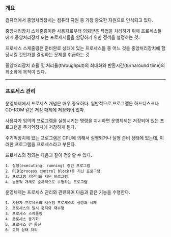 ### 개요

컴퓨터에서 중앙처리장치는 컴퓨터 자원 중 가장 중요한 자원으로 인식되고 있다.

중앙처리장치 스케줄링이란 사용자로부터 의뢰받은 작업을 처리하기 위해 프로세스들에게 중앙처리장치 또는 프로세서들을 할당하기 위한 정책을 설정하는 것.

프로세스 스케줄링은 준비완료 상태에 있는 프로세스들 중 어느 것을 중앙처리장치에 할당시킬 것인가를 결정하는 문제를 취급하는 것

중앙처리장치 효율 및 처리율(throughput)의 최대화와 반환시간(turnaround time)의 최소화에 목적이 있다.

------------------------------------------------------------

### 프로세스 관리

운영체제에서 프로세스 개념은 매우 중요하다. 일반적으로 프로그램은 하드디스크나 CD-ROM 같은 저장 매체에 저장되어 있따.

사용자가 임의의 프로그램을 실행시키는 명령을 지시하면 운영체제는 저장되어 있는 프로그램을 주기억장치에 저장하게 된다.

주기억장치에 있는 프로그램은 CPU에 의해서 실행되거나 실행 준비 상태에 있는데, 이러한 프로그램을 프로세스라고 부른다.

프로세스의 정의는 다음과 같이 정의할 수 있다.

```
1. 실행(executing, running) 중인 프로그램
2. PCB(process control block)를 지닌 프로그램
3. 프로그램 카운터를 지닌 프로그램
4. 능동적 개체로 순차적으로 수행하는 프로그램
```

운영체제는 프로세스 관리와 관련하여 다음과 같은 기능을 수행한다.

```
1. 사용자 프로세스와 시스템 프로세스의 생성과 삭제
2. 프로세스의 일시 중지와 재수행
3. 프로세스 스케줄링
4. 프로세스 동기화
5. 프로세스 간 통신
6. 교착 상태 처리
```
